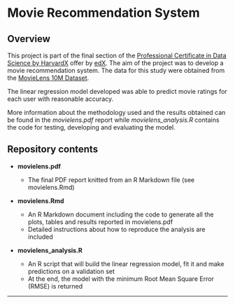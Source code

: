 # Movie Recommendation System

## Overview

This project is part of the final section of the [Professional Certificate in Data Science by HarvardX](https://online-learning.harvard.edu/series/professional-certificate-data-science) offer by [edX](https://www.edx.org). The aim of the project was to develop a movie recommendation system. The data for this study were obtained from the [MovieLens 10M Dataset](https://grouplens.org/datasets/movielens/10m/).

The linear regression model developed was able to predict movie ratings for each user with reasonable accuracy.

More information about the methodology used and the results obtained can be found in the *movielens.pdf* report while *movielens_analysis.R* contains the code for testing, developing and evaluating the model.

## Repository contents

* **movielens.pdf**
    * The final PDF report knitted from an R Markdown file (see movielens.Rmd)

* **movielens.Rmd**
    * An R Markdown document including the code to generate all the plots, tables and results reported in movielens.pdf
    * Detailed instructions about how to reproduce the analysis are included

* **movielens_analysis.R**
    * An R script that will build the linear regression model, fit it and make predictions on a validation set
    * At the end, the model with the minimum Root Mean Square Error (RMSE) is returned

---
